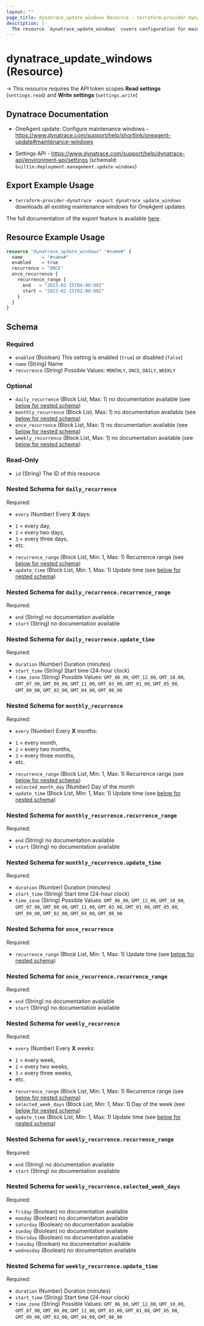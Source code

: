 ```yaml
---
layout: ""
page_title: dynatrace_update_windows Resource - terraform-provider-dynatrace"
description: |-
  The resource `dynatrace_update_windows` covers configuration for maintenance windows for OneAgent updates
---
```


# dynatrace_update_windows (Resource)

-> This resource requires the API token scopes **Read settings** (`settings.read`) and **Write settings** (`settings.write`)

## Dynatrace Documentation

- OneAgent update: Configure maintenance windows - https://www.dynatrace.com/support/help/shortlink/oneagent-update#maintenance-windows

- Settings API - https://www.dynatrace.com/support/help/dynatrace-api/environment-api/settings (schemaId: `builtin:deployment.management.update-windows`)

## Export Example Usage

- `terraform-provider-dynatrace -export dynatrace_update_windows` downloads all existing maintenance windows for OneAgent updates

The full documentation of the export feature is available [here](https://registry.terraform.io/providers/dynatrace-oss/dynatrace/latest/docs/guides/export-v2).

## Resource Example Usage

```terraform
resource "dynatrace_update_windows" "#name#" {
  name       = "#name#"
  enabled    = true
  recurrence = "ONCE"
  once_recurrence {
    recurrence_range {
      end   = "2023-02-15T04:00:00Z"
      start = "2023-02-15T02:00:00Z"
    }
  }
}
```

<!-- schema generated by tfplugindocs -->
## Schema

### Required

- `enabled` (Boolean) This setting is enabled (`true`) or disabled (`false`)
- `name` (String) Name
- `recurrence` (String) Possible Values: `MONTHLY`, `ONCE`, `DAILY`, `WEEKLY`

### Optional

- `daily_recurrence` (Block List, Max: 1) no documentation available (see [below for nested schema](#nestedblock--daily_recurrence))
- `monthly_recurrence` (Block List, Max: 1) no documentation available (see [below for nested schema](#nestedblock--monthly_recurrence))
- `once_recurrence` (Block List, Max: 1) no documentation available (see [below for nested schema](#nestedblock--once_recurrence))
- `weekly_recurrence` (Block List, Max: 1) no documentation available (see [below for nested schema](#nestedblock--weekly_recurrence))

### Read-Only

- `id` (String) The ID of this resource.

<a id="nestedblock--daily_recurrence"></a>
### Nested Schema for `daily_recurrence`

Required:

- `every` (Number) Every **X** days:
* `1` = every day,
* `2` = every two days,
* `3` = every three days,
* etc.
- `recurrence_range` (Block List, Min: 1, Max: 1) Recurrence range (see [below for nested schema](#nestedblock--daily_recurrence--recurrence_range))
- `update_time` (Block List, Min: 1, Max: 1) Update time (see [below for nested schema](#nestedblock--daily_recurrence--update_time))

<a id="nestedblock--daily_recurrence--recurrence_range"></a>
### Nested Schema for `daily_recurrence.recurrence_range`

Required:

- `end` (String) no documentation available
- `start` (String) no documentation available


<a id="nestedblock--daily_recurrence--update_time"></a>
### Nested Schema for `daily_recurrence.update_time`

Required:

- `duration` (Number) Duration (minutes)
- `start_time` (String) Start time (24-hour clock)
- `time_zone` (String) Possible Values: `GMT_06_00`, `GMT_12_00`, `GMT_10_00`, `GMT_07_00`, `GMT_00_00`, `GMT_11_00`, `GMT_03_00`, `GMT_01_00`, `GMT_05_00`, `GMT_09_00`, `GMT_02_00`, `GMT_04_00`, `GMT_08_00`



<a id="nestedblock--monthly_recurrence"></a>
### Nested Schema for `monthly_recurrence`

Required:

- `every` (Number) Every **X** months:
* `1` = every month,
* `2` = every two months,
* `3` = every three months,
* etc.
- `recurrence_range` (Block List, Min: 1, Max: 1) Recurrence range (see [below for nested schema](#nestedblock--monthly_recurrence--recurrence_range))
- `selected_month_day` (Number) Day of the month
- `update_time` (Block List, Min: 1, Max: 1) Update time (see [below for nested schema](#nestedblock--monthly_recurrence--update_time))

<a id="nestedblock--monthly_recurrence--recurrence_range"></a>
### Nested Schema for `monthly_recurrence.recurrence_range`

Required:

- `end` (String) no documentation available
- `start` (String) no documentation available


<a id="nestedblock--monthly_recurrence--update_time"></a>
### Nested Schema for `monthly_recurrence.update_time`

Required:

- `duration` (Number) Duration (minutes)
- `start_time` (String) Start time (24-hour clock)
- `time_zone` (String) Possible Values: `GMT_06_00`, `GMT_12_00`, `GMT_10_00`, `GMT_07_00`, `GMT_00_00`, `GMT_11_00`, `GMT_03_00`, `GMT_01_00`, `GMT_05_00`, `GMT_09_00`, `GMT_02_00`, `GMT_04_00`, `GMT_08_00`



<a id="nestedblock--once_recurrence"></a>
### Nested Schema for `once_recurrence`

Required:

- `recurrence_range` (Block List, Min: 1, Max: 1) Update time (see [below for nested schema](#nestedblock--once_recurrence--recurrence_range))

<a id="nestedblock--once_recurrence--recurrence_range"></a>
### Nested Schema for `once_recurrence.recurrence_range`

Required:

- `end` (String) no documentation available
- `start` (String) no documentation available



<a id="nestedblock--weekly_recurrence"></a>
### Nested Schema for `weekly_recurrence`

Required:

- `every` (Number) Every **X** weeks:
* `1` = every week,
* `2` = every two weeks,
* `3` = every three weeks,
* etc.
- `recurrence_range` (Block List, Min: 1, Max: 1) Recurrence range (see [below for nested schema](#nestedblock--weekly_recurrence--recurrence_range))
- `selected_week_days` (Block List, Min: 1, Max: 1) Day of the week (see [below for nested schema](#nestedblock--weekly_recurrence--selected_week_days))
- `update_time` (Block List, Min: 1, Max: 1) Update time (see [below for nested schema](#nestedblock--weekly_recurrence--update_time))

<a id="nestedblock--weekly_recurrence--recurrence_range"></a>
### Nested Schema for `weekly_recurrence.recurrence_range`

Required:

- `end` (String) no documentation available
- `start` (String) no documentation available


<a id="nestedblock--weekly_recurrence--selected_week_days"></a>
### Nested Schema for `weekly_recurrence.selected_week_days`

Required:

- `friday` (Boolean) no documentation available
- `monday` (Boolean) no documentation available
- `saturday` (Boolean) no documentation available
- `sunday` (Boolean) no documentation available
- `thursday` (Boolean) no documentation available
- `tuesday` (Boolean) no documentation available
- `wednesday` (Boolean) no documentation available


<a id="nestedblock--weekly_recurrence--update_time"></a>
### Nested Schema for `weekly_recurrence.update_time`

Required:

- `duration` (Number) Duration (minutes)
- `start_time` (String) Start time (24-hour clock)
- `time_zone` (String) Possible Values: `GMT_06_00`, `GMT_12_00`, `GMT_10_00`, `GMT_07_00`, `GMT_00_00`, `GMT_11_00`, `GMT_03_00`, `GMT_01_00`, `GMT_05_00`, `GMT_09_00`, `GMT_02_00`, `GMT_04_00`, `GMT_08_00`
 
